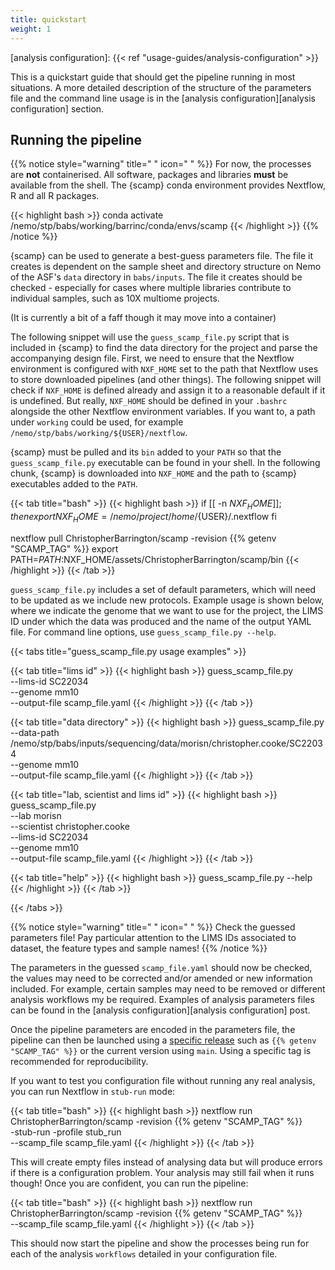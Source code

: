 ```yaml
---
title: quickstart
weight: 1
---
```


[scamp releases]: https://github.com/ChristopherBarrington/scamp/releases
[analysis configuration]: {{< ref "usage-guides/analysis-configuration" >}}

This is a quickstart guide that should get the pipeline running in most situations. A more detailed description of the structure of the parameters file and the command line usage is in the [analysis configuration][analysis configuration] section.

<!--more-->

## Running the pipeline

{{% notice style="warning" title=" " icon=" " %}}
For now, the processes are __not__ containerised. All software, packages and libraries __must__ be available from the shell. The {scamp} conda environment provides Nextflow, R and all R packages.

{{< highlight bash >}}
conda activate /nemo/stp/babs/working/barrinc/conda/envs/scamp
{{< /highlight >}}
{{% /notice %}}

{scamp} can be used to generate a best-guess parameters file. The file it creates is dependent on the sample sheet and directory structure on Nemo of the ASF's `data` directory in `babs/inputs`. The file it creates should be checked - especially for cases where multiple libraries contribute to individual samples, such as 10X multiome projects.

(It is currently a bit of a faff though it may move into a container)

The following snippet will use the `guess_scamp_file.py` script that is included in {scamp} to find the data directory for the project and parse the accompanying design file. First, we need to ensure that the Nextflow environment is configured with `NXF_HOME` set to the path that Nextflow uses to store downloaded pipelines (and other things). The following snippet will check if `NXF_HOME` is defined already and assign it to a reasonable default if it is undefined. But really, `NXF_HOME` should be defined in your `.bashrc` alongside the other Nextflow environment variables. If you want to, a path under `working` could be used, for example `/nemo/stp/babs/working/${USER}/nextflow`.

{scamp} must be pulled and its `bin` added to your `PATH` so that the `guess_scamp_file.py` executable can be found in your shell. In the following chunk, {scamp} is downloaded into `NXF_HOME` and the path to {scamp} executables added to the `PATH`.

{{< tab title="bash" >}}
{{< highlight bash >}}
if [[ -n ${NXF_HOME} ]]; then
  export NXF_HOME=/nemo/project/home/${USER}/.nextflow
fi

nextflow pull ChristopherBarrington/scamp -revision {{% getenv "SCAMP_TAG" %}}
export PATH=$PATH:$NXF_HOME/assets/ChristopherBarrington/scamp/bin
{{< /highlight >}}
{{< /tab >}}

`guess_scamp_file.py` includes a set of default parameters, which will need to be updated as we include new protocols. Example usage is shown below, where we indicate the genome that we want to use for the project, the LIMS ID under which the data was produced and the name of the output YAML file. For command line options, use `guess_scamp_file.py --help`.

{{< tabs title="guess_scamp_file.py usage examples" >}}

{{< tab title="lims id" >}}
{{< highlight bash >}}
guess_scamp_file.py \
  --lims-id SC22034 \
  --genome mm10 \
  --output-file scamp_file.yaml
{{< /highlight >}}
{{< /tab >}}

{{< tab title="data directory" >}}
{{< highlight bash >}}
guess_scamp_file.py \
  --data-path /nemo/stp/babs/inputs/sequencing/data/morisn/christopher.cooke/SC22034 \
  --genome mm10 \
  --output-file scamp_file.yaml
{{< /highlight >}}
{{< /tab >}}

{{< tab title="lab, scientist and lims id" >}}
{{< highlight bash >}}
guess_scamp_file.py \
  --lab morisn \
  --scientist christopher.cooke \
  --lims-id SC22034 \
  --genome mm10 \
  --output-file scamp_file.yaml
{{< /highlight >}}
{{< /tab >}}

{{< tab title="help" >}}
{{< highlight bash >}}
guess_scamp_file.py --help
{{< /highlight >}}
{{< /tab >}}

{{< /tabs >}}

{{% notice style="warning" title=" " icon=" " %}}
Check the guessed parameters file! Pay particular attention to the LIMS IDs associated to dataset, the feature types and sample names!
{{% /notice %}}

The parameters in the guessed `scamp_file.yaml` should now be checked, the values may need to be corrected and/or amended or new information included. For example, certain samples may need to be removed or different analysis workflows my be required. Examples of analysis parameters files can be found in the [analysis configuration][analysis configuration] post.

Once the pipeline parameters are encoded in the parameters file, the pipeline can then be launched using a [specific release][scamp releases] such as `{{% getenv "SCAMP_TAG" %}}` or the current version using `main`. Using a specific tag is recommended for reproducibility.

If you want to test you configuration file without running any real analysis, you can run Nextflow in `stub-run` mode:

{{< tab title="bash" >}}
{{< highlight bash >}}
nextflow run ChristopherBarrington/scamp -revision {{% getenv "SCAMP_TAG" %}} \
  -stub-run -profile stub_run \
  --scamp_file scamp_file.yaml
{{< /highlight >}}
{{< /tab >}}

This will create empty files instead of analysing data but will produce errors if there is a configuration problem. Your analysis may still fail when it runs though! Once you are confident, you can run the pipeline:

{{< tab title="bash" >}}
{{< highlight bash >}}
nextflow run ChristopherBarrington/scamp -revision {{% getenv "SCAMP_TAG" %}} \
  --scamp_file scamp_file.yaml
{{< /highlight >}}
{{< /tab >}}

This should now start the pipeline and show the processes being run for each of the analysis `workflows` detailed in your configuration file.

